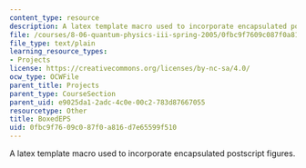 ```yaml
---
content_type: resource
description: A latex template macro used to incorporate encapsulated postscript figures.
file: /courses/8-06-quantum-physics-iii-spring-2005/0fbc9f7609c087f0a816d7e65599f510_BoxedEPS.tex
file_type: text/plain
learning_resource_types:
- Projects
license: https://creativecommons.org/licenses/by-nc-sa/4.0/
ocw_type: OCWFile
parent_title: Projects
parent_type: CourseSection
parent_uid: e9025da1-2adc-4c0e-00c2-783d87667055
resourcetype: Other
title: BoxedEPS
uid: 0fbc9f76-09c0-87f0-a816-d7e65599f510
---
```

A latex template macro used to incorporate encapsulated postscript figures.